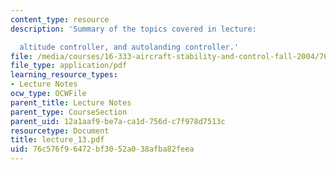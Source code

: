 ```yaml
---
content_type: resource
description: 'Summary of the topics covered in lecture:

  altitude controller, and autolanding controller.'
file: /media/courses/16-333-aircraft-stability-and-control-fall-2004/76c576f96472bf3052a038afba82feea_lecture_13.pdf
file_type: application/pdf
learning_resource_types:
- Lecture Notes
ocw_type: OCWFile
parent_title: Lecture Notes
parent_type: CourseSection
parent_uid: 12a1aaf9-be7a-ca1d-756d-c7f978d7513c
resourcetype: Document
title: lecture_13.pdf
uid: 76c576f9-6472-bf30-52a0-38afba82feea
---
```

